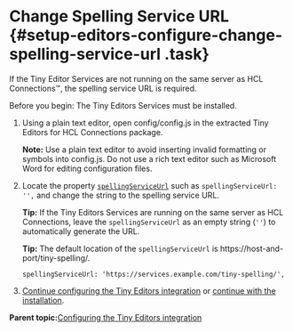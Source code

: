 # Change Spelling Service URL {#setup-editors-configure-change-spelling-service-url .task}

If the Tiny Editor Services are not running on the same server as HCL Connections™, the spelling service URL is required.

Before you begin: The Tiny Editors Services must be installed.

1.  Using a plain text editor, open config/config.js in the extracted Tiny Editors for HCL Connections package.

    **Note:** Use a plain text editor to avoid inserting invalid formatting or symbols into config.js. Do not use a rich text editor such as Microsoft Word for editing configuration files.

2.  Locate the property [`spellingServiceUrl`](r_config-js-sample.md#spellingServiceUrl) such as `spellingServiceUrl: '',` and change the string to the spelling service URL.

    **Tip:** If the Tiny Editors Services are running on the same server as HCL Connections, leave the `spellingServiceUrl` as an empty string \(`''`\) to automatically generate the URL.

    **Tip:** The default location of the `spellingServiceUrl` is https://host-and-port/tiny-spelling/.

    ```
    spellingServiceUrl: 'https://services.example.com/tiny-spelling/',
    ```

3.  [Continue configuring the Tiny Editors integration](t_01-setup_03-editors_01-configure_00-summary.md) or [continue with the installation](t_01-setup_03-editors_02-install_00-summary.md).


**Parent topic:**[Configuring the Tiny Editors integration](t_01-setup_03-editors_01-configure_00-summary.md)

